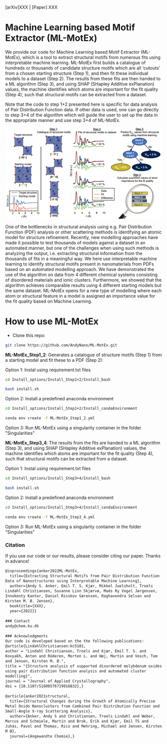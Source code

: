 [arXiv]XXX  |  [Paper] XXX

# Machine Learning based Motif Extractor (ML-MotEx)

We provide our code for Machine Learning based Motif Extractor (ML-MotEx), which is a tool to extract structural motifs from numerous fits using interpretable machine learning.
ML-MotEx first builds a catalogue of hundreds or thousands of candidate structure motifs which are all ‘cutouts’ from a chosen starting structure (Step 1), and then fit these individual models to a dataset (Step 2). The results from these fits are then handed to a ML algorithm (Step 3), and using SHAP (SHapley Additive exPlanation) values, the machine identifies which atoms are important for the fit quality (Step 4), such that structural motifs can be extracted from a dataset.

Note that the code to step 1+2 presented here is specific for data analysis of Pair Distribution Function data. If other data is used, one can go directly to step 3+4 of the algorithm which will guide the user to set up the data in the appropriate manner and use step 3+4 of ML-MotEx.

![alt text](ML_MotEx_Overview.png "Title")

One of the bottlenecks in structural analysis using e.g. Pair Distribution Function (PDF) analysis or other scattering methods is identifying an atomic model for structure refinement. Recently, new modelling approaches have made it possible to test thousands of models against a dataset in an automated manner, but one of the challenges when using such methods is analyzing the output, i.e. extracting structural information from the thousands of fits in a meaningful way. We here use interpretable machine learning to identify structural motifs present in nanomaterials from PDFs based on an automated modelling approach.
We have demonstrated the use of the algorithm on data from 4 different chemical systems consisting of disordered materials and ionic clusters. Furthermore, we showed that the algorithm achieves comparable results using 4 different starting models but the same dataset. ML-MotEx opens for a new type of modelling where each atom or structural feature in a model is assigned an importance value for the fit quality based on Machine Learning. 

# How to use ML-MotEx

- Clone this repo:
```bash
git clone https://github.com/AndyNano/ML-MotEx.git
```

**ML-MotEx_Step1_2**: Generates a catalogue of structure motifs (Step 1) from a starting model and fit these to a PDF (Step 2):

Option 1: Instal using requirement.txt files
```bash
cd Install_options/Install_Step1+2/Install_bash
```
```bash
bash install.sh
```

Option 2: Install a predefined anaconda environment
```bash
cd Install_options/Install_Step1+2/Install_condaEnvironment
```
```bash
conda env create -f ML-MotEx_Step1_2.yml
```

Option 3: Run ML-MotEx using a singularity container in the folder "Singularities"

**ML-MotEx_Step3_4**: The results from the fits are handed to a ML algorithm (Step 3), and using SHAP (SHapley Additive exPlanation) values, the machine identifies which atoms are important for the fit quality (Step 4), such that structural motifs can be extracted from a dataset. 

Option 1: Instal using requirement.txt files
```bash
cd Install_options/Install_Step3+4/Install_bash
```
```bash
bash install.sh
```

Option 2: Install a predefined anaconda environment
```bash
cd Install_options/Install_Step3+4/Install_condaEnvironment
```
```bash
conda env create -f ML-MotEx_Step3_4.yml
```

Option 3: Run ML-MotEx using a singularity container in the folder "Singularities"


### Citation
If you use our code or our results, please consider citing our paper. Thanks in advance!
```
@inproceedings{anker2022ML-MotEx,
  title={Extracting Structural Motifs from Pair Distribution Function Data of Nanostructures using Interpretable Machine Learning},
  author={Andy S. Anker, Emil T. S. Kjær, Mikkel Juelsholt, Troels Lindahl Christiansen, Susanne Linn Skjærvø, Mads Ry Vogel Jørgensen, Innokenty Kantor, Daniel Risskov Sørensen, Raghavendra Selvan and Kirsten M. Ø. Jensen},
  booktitle={XXX},
  year={2022}}

### Contact
andy@chem.ku.dk

### Acknowledgments
Our code is developed based on the the following publications:
@article{LindahlChristiansen:kc5101,
author = "Lindahl Christiansen, Troels and Kjær, Emil T. S. and Kovyakh, Anton and Röderen, Morten L. and Høj, Martin and Vosch, Tom and Jensen, Kirsten M. Ø.",
title = "{Structure analysis of supported disordered molybdenum oxides using pair distribution function analysis and automated cluster modelling}",
journal = "Journal of Applied Crystallography",
doi = {10.1107/S1600576719016832},}

@article{anker2021structural,
  title={Structural Changes during the Growth of Atomically Precise Metal Oxido Nanoclusters from Combined Pair Distribution Function and Small-Angle X-ray Scattering Analysis},
  author={Anker, Andy S and Christiansen, Troels Lindahl and Weber, Marcus and Schmiele, Martin and Brok, Erik and Kjær, Emil TS and Juhás, Pavol and Thomas, Rico and Mehring, Michael and Jensen, Kirsten M Ø},
  journal={Angewandte Chemie},}
